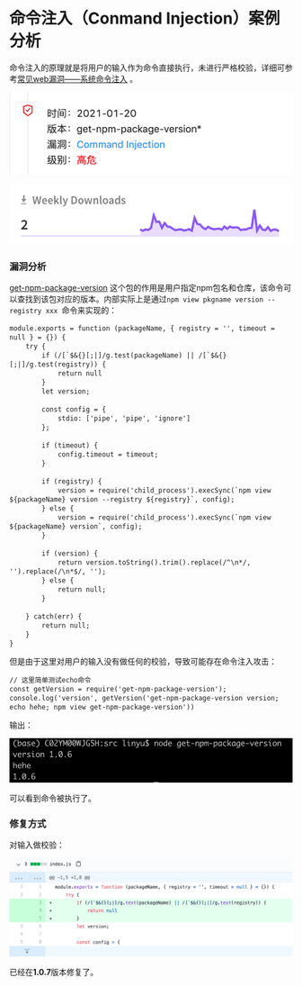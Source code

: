 # 命令注入（Conmand Injection）案例分析

命令注入的原理就是将用户的输入作为命令直接执行，未进行严格校验，详细可参考[常见web漏洞——系统命令注入](https://dulinrain.github.io/web-security/%E5%B8%B8%E8%A7%81web%E6%BC%8F%E6%B4%9E%E2%80%94%E2%80%94%E7%B3%BB%E7%BB%9F%E5%91%BD%E4%BB%A4%E6%B3%A8%E5%85%A5.html) 。

![](https://github.com/DuLinRain/pictures/blob/master/command_injection/command_injection_1.png?raw=true)

![](https://github.com/DuLinRain/pictures/blob/master/command_injection/command_injection_2.png?raw=true)

### 漏洞分析
[get-npm-package-version](https://www.npmjs.com/package/get-npm-package-version) 这个包的作用是用户指定npm包名和仓库，该命令可以查找到该包对应的版本。内部实际上是通过`npm view pkgname version --registry xxx `命令来实现的：

	module.exports = function (packageName, { registry = '', timeout = null } = {}) {
	    try {
	        if (/[`$&{}[;|]/g.test(packageName) || /[`$&{}[;|]/g.test(registry)) {
	            return null
	        }
	        let version;
	
	        const config = {
	            stdio: ['pipe', 'pipe', 'ignore']
	        };
	
	        if (timeout) {
	            config.timeout = timeout;
	        }
	
	        if (registry) {
	            version = require('child_process').execSync(`npm view ${packageName} version --registry ${registry}`, config);
	        } else {
	            version = require('child_process').execSync(`npm view ${packageName} version`, config);
	        }
	
	        if (version) {
	            return version.toString().trim().replace(/^\n*/, '').replace(/\n*$/, '');
	        } else {
	            return null;
	        }
	
	    } catch(err) {
	        return null;
	    }
	}
	
但是由于这里对用户的输入没有做任何的校验，导致可能存在命令注入攻击：

	// 这里简单测试echo命令
	const getVersion = require('get-npm-package-version');
	console.log('version', getVersion('get-npm-package-version version; echo hehe; npm view get-npm-package-version'))
	
	
输出：

![](https://github.com/DuLinRain/pictures/blob/master/command_injection/command_injection_3.png?raw=true)

可以看到命令被执行了。

### 修复方式
对输入做校验：

![](https://github.com/DuLinRain/pictures/blob/master/command_injection/command_injection_4.png?raw=true)

已经在**1.0.7**版本修复了。